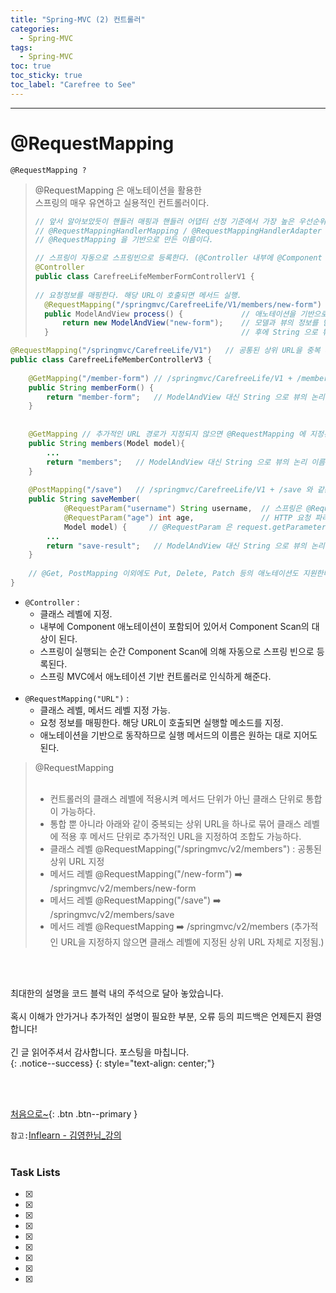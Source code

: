 ```yaml
---
title: "Spring-MVC (2) 컨트롤러"
categories:
  - Spring-MVC
tags:
  - Spring-MVC
toc: true
toc_sticky: true
toc_label: "Carefree to See"
---
```

<!-- Created by Chae Seungm Min - CarefreeLife
Visit my Programming blog: https://carefreelife98.github.io --> 
---

# @RequestMapping

```
@RequestMapping ?
```

> @RequestMapping 은 애노테이션을 활용한 <br>
> 스프링의 매우 유연하고 실용적인 컨트롤러이다.
>
>```java
>// 앞서 알아보았듯이 핸들러 매핑과 핸들러 어댑터 선정 기준에서 가장 높은 우선순위를 가진 
>// @RequestMappingHandlerMapping / @RequestMappingHandlerAdapter 는
>// @RequestMapping 을 기반으로 만든 이름이다.
>```
>
>```java
>// 스프링이 자동으로 스프링빈으로 등록한다. (@Controller 내부에 @Component 가 포함되어 있어서 Component Scan의 대상이 된다.) 
>@Controller
>public class CarefreeLifeMemberFormControllerV1 {
>   
>// 요청정보를 매핑한다. 해당 URL이 호출되면 메서드 실행.
>   @RequestMapping("/springmvc/CarefreeLife/V1/members/new-form") 
>   public ModelAndView process() {             // 애노테이션을 기반으로 동작하기에 메서드 이름은 아무거나 상관없다.
>       return new ModelAndView("new-form");    // 모델과 뷰의 정보를 담아 반환.
>   }                                           // 후에 String 으로 뷰의 논리 이름만 반환해도 동작하도록 변환.
>```
>


```java
@RequestMapping("/springmvc/CarefreeLife/V1")   // 공통된 상위 URL을 중복 사용하지 않고 한번에 선언이 가능하다. 
public class CarefreeLifeMemberControllerV3 {
    
    @GetMapping("/member-form") // /springmvc/CarefreeLife/V1 + /member-form 과 같은 URL 요청시 실행됨.
    public String memberForm() {    
        return "member-form";   // ModelAndView 대신 String 으로 뷰의 논리 이름을 직접 반환 가능.
    }
    
    
    @GetMapping // 추가적인 URL 경로가 지정되지 않으면 @RequestMapping 에 지정된 상위 URL 요청시 실행됨.
    public String members(Model model){
        ...
        return "members";   // ModelAndView 대신 String 으로 뷰의 논리 이름을 직접 반환 가능.
    }
    
    @PostMapping("/save")   // /springmvc/CarefreeLife/V1 + /save 와 같은 URL 요청시 실행됨. 
    public String saveMember(
            @RequestParam("username") String username,  // 스프링은 @RequestParam 애노테이션을 사용하여 
            @RequestParam("age") int age,               // HTTP 요청 파라미터를 직접 받을 수 있다.
            Model model) {     // @RequestParam 은 request.getParameter("username") 과 거의 같은 코드이다.
        ...
        return "save-result";   // ModelAndView 대신 String 으로 뷰의 논리 이름을 직접 반환 가능.
    }
    
    // @Get, PostMapping 이외에도 Put, Delete, Patch 등의 애노테이션도 지원한다.
}
```

- `@Controller` :
  - 클래스 레벨에 지정.
  - 내부에 Component 애노테이션이 포함되어 있어서 Component Scan의 대상이 된다.
  - 스프링이 실행되는 순간 Component Scan에 의해 자동으로 스프링 빈으로 등록된다.
  - 스프링 MVC에서 애노테이션 기반 컨트롤러로 인식하게 해준다.
<br><br>
- `@RequestMapping("URL")` :
  - 클래스 레벨, 메서드 레벨 지정 가능.
  - 요청 정보를 매핑한다. 해당 URL이 호출되면 실행할 메소드를 지정.
  - 애노테이션을 기반으로 동작하므로 실행 메서드의 이름은 원하는 대로 지어도 된다.


>@RequestMapping
><br><br>
>- 컨트롤러의 클래스 레벨에 적용시켜 메서드 단위가 아닌 클래스 단위로 통합이 가능하다.
>- 통합 뿐 아니라 아래와 같이 중복되는 상위 URL을 하나로 묶어 클래스 레벨에 적용 후 메서드 단위로 추가적인 URL을 지정하여 조합도 가능하다.
>- 클래스 레벨 @RequestMapping("/springmvc/v2/members") : 공통된 상위 URL 지정
>-   메서드 레벨 @RequestMapping("/new-form") ➡️ /springmvc/v2/members/new-form 
>-   메서드 레벨 @RequestMapping("/save") ➡️ /springmvc/v2/members/save
>-   메서드 레벨 @RequestMapping ➡️ /springmvc/v2/members (추가적인 URL을 지정하지 않으면 클래스 레벨에 지정된 상위 URL 자체로 지정됨.)






    
<!-- > <img src="/assets/images/Spring/SpringMVC/springmvcstruct.png" alt="_Procdess" width="100%" min-width="200px" itemprop="image"><br>``<br>
`참고:`[Inflearn - 김영한님_강의](https://www.inflearn.com/course/%EC%8A%A4%ED%94%84%EB%A7%81-mvc-1/dashboard)<br><br>


`사진출처:`[]()
<span style="color:green">``</span>

```

```
> 
{: .notice--danger}
{: style="text-align: center;"}


<details>
<summary><h1><span style="color:blue">(클릭)</span></h1></summary>
<div markdown="1">       

</div>
</details> -->


<br><br>

최대한의 설명을 코드 블럭 내의 주석으로 달아 놓았습니다.<br><br>
혹시 이해가 안가거나 추가적인 설명이 필요한 부분, 오류 등의 피드백은 언제든지 환영합니다!<br><br>
긴 글 읽어주셔서 감사합니다. 포스팅을 마칩니다.<br>
{: .notice--success}
{: style="text-align: center;"}

<br><br>

[처음으로~](#){: .btn .btn--primary }

`참고:`[Inflearn - 김영한님_강의](https://www.inflearn.com/course/%EC%8A%A4%ED%94%84%EB%A7%81-mvc-1/dashboard)<br><br>

### Task Lists
> 
- [x] 
- [x] 
- [x] 
- [x] 
- [x] 
- [x] 
- [x] 
- [x] 
- [x] 